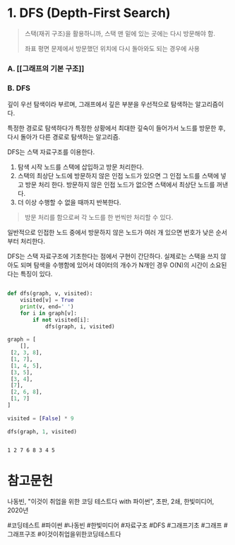 # 1. DFS (Depth-First Search)

> 스택(재귀 구조)을 활용하니까, 스택 맨 밑에 있는 곳에는 다시 방문해야 함.
> 
> 좌표 평면 문제에서 방문했던 위치에 다시 돌아와도 되는 경우에 사용

### A. [[그래프의 기본 구조]]

### B. DFS

깊이 우선 탐색이라 부르며, 그래프에서 깊은 부분을 우선적으로 탐색하는 알고리즘이다.

특정한 경로로 탐색하다가 특정한 상황에서 최대한 깊숙이 들어가서 노드를 방문한 후, 다시 돌아가 다른 경로로 탐색하는 알고리즘.

DFS는 스택 자료구조를 이용한다.

1. 탐색 시작 노드를 스택에 삽입하고 방문 처리한다.
2. 스택의 최상단 노드에 방문하지 않은 인접 노드가 있으면 그 인접 노드를 스택에 넣고 방문 처리 한다. 방문하지 않은 인접 노드가 없으면 스택에서 최상단 노드를 꺼낸다.
3. 더 이상 수행할 수 없을 때까지 반복한다.

> 방문 처리를 함으로써 각 노드를 한 번씩만 처리할 수 있다.

일반적으로 인접한 노드 중에서 방문하지 않은 노드가 여러 개 있으면 번호가 낮은 순서부터 처리한다.

DFS는 스택 자료구조에 기초한다는 점에서 구현이 간단하다. 실제로는 스택을 쓰지 않아도 되며 탐색을 수행함에 있어서 데이터의 개수가 N개인 경우 O(N)의 시간이 소요된다는 특징이 있다.

```python

def dfs(graph, v, visited):  
    visited[v] = True  
	print(v, end=' ')  
    for i in graph[v]:  
        if not visited[i]:  
            dfs(graph, i, visited)  
  
graph = [  
    [],  
 [2, 3, 8],  
 [1, 7],  
 [1, 4, 5],  
 [3, 5],  
 [3, 4],  
 [7],  
 [2, 6, 8],  
 [1, 7]  
]  
  
visited = [False] * 9  
  
dfs(graph, 1, visited)

```

```

1 2 7 6 8 3 4 5 

```



# 참고문헌

나동빈, "이것이 취업을 위한 코딩 테스트다 with 파이썬", 초판, 2쇄, 한빛미디어, 2020년

#코딩테스트 #파이썬 #나동빈 #한빛미디어 #자료구조 #DFS #그래프기초 #그래프 #그래프구조 #이것이취업을위한코딩테스트다
